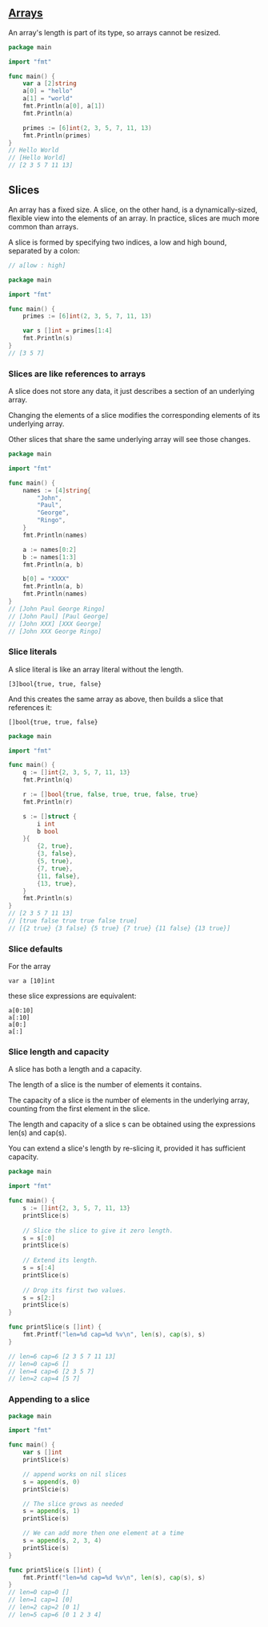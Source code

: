 ## [Arrays](https://tour.golang.org/moretypes/6)

An array's length is part of its type, so arrays cannot be resized. 

```go
package main

import "fmt"

func main() {
    var a [2]string
    a[0] = "hello"
    a[1] = "world"
    fmt.Println(a[0], a[1])
    fmt.Println(a)

    primes := [6]int(2, 3, 5, 7, 11, 13)
    fmt.Println(primes)
}
// Hello World
// [Hello World]
// [2 3 5 7 11 13]
```

## Slices
An array has a fixed size. A slice, on the other hand, is a dynamically-sized, flexible view into the elements of an array. In practice, slices are much more common than arrays.

A slice is formed by specifying two indices, a low and high bound, separated by a colon:
```go
// a[low : high]

package main

import "fmt"

func main() {
    primes := [6]int(2, 3, 5, 7, 11, 13)

    var s []int = primes[1:4]
    fmt.Println(s)
}
// [3 5 7]
```

### Slices are like references to arrays
A slice does not store any data, it just describes a section of an underlying array.

Changing the elements of a slice modifies the corresponding elements of its underlying array.

Other slices that share the same underlying array will see those changes.
```go
package main

import "fmt"

func main() {
    names := [4]string{
        "John",
		"Paul",
		"George",
		"Ringo",
    }
    fmt.Println(names)

    a := names[0:2]
    b := names[1:3]
    fmt.Println(a, b)

    b[0] = "XXXX"
    fmt.Println(a, b)
    fmt.Println(names)
}
// [John Paul George Ringo]
// [John Paul] [Paul George]
// [John XXX] [XXX George]
// [John XXX George Ringo]
```

### Slice literals
A slice literal is like an array literal without the length.
```
[3]bool{true, true, false}
```
And this creates the same array as above, then builds a slice that references it:
```
[]bool{true, true, false}
```

```go
package main

import "fmt"

func main() {
    q := []int{2, 3, 5, 7, 11, 13}
    fmt.Println(q)

    r := []bool{true, false, true, true, false, true}
    fmt.Println(r)

    s := []struct {
        i int
        b bool
    }{
        {2, true},
		{3, false},
		{5, true},
		{7, true},
		{11, false},
		{13, true},
    }
    fmt.Println(s)
}
// [2 3 5 7 11 13]
// [true false true true false true]
// [{2 true} {3 false} {5 true} {7 true} {11 false} {13 true}]
```

### Slice defaults
For the array
```
var a [10]int
```
these slice expressions are equivalent:
```
a[0:10]
a[:10]
a[0:]
a[:]
```

### Slice length and capacity
A slice has both a length and a capacity.

The length of a slice is the number of elements it contains.

The capacity of a slice is the number of elements in the underlying array, counting from the first element in the slice.

The length and capacity of a slice s can be obtained using the expressions len(s) and cap(s).

You can extend a slice's length by re-slicing it, provided it has sufficient capacity.
```go
package main

import "fmt"

func main() {
    s := []int{2, 3, 5, 7, 11, 13}
    printSlice(s)
    
    // Slice the slice to give it zero length.
	s = s[:0]
    printSlice(s)
    
    // Extend its length.
	s = s[:4]
    printSlice(s)
    
    // Drop its first two values.
	s = s[2:]
	printSlice(s)
}

func printSlice(s []int) {
	fmt.Printf("len=%d cap=%d %v\n", len(s), cap(s), s)
}

// len=6 cap=6 [2 3 5 7 11 13]
// len=0 cap=6 []
// len=4 cap=6 [2 3 5 7]
// len=2 cap=4 [5 7]
```

### Appending to a slice
```go
package main

import "fmt"

func main() {
    var s []int
    printSlice(s)

    // append works on nil slices
    s = append(s, 0)
    printSlcie(s)

    // The slice grows as needed
    s = append(s, 1)
    printSlice(s)

    // We can add more then one element at a time
    s = append(s, 2, 3, 4)
    printSlice(s)
}

func printSlice(s []int) {
    fmt.Printf("len=%d cap=%d %v\n", len(s), cap(s), s)
}
// len=0 cap=0 []
// len=1 cap=1 [0]
// len=2 cap=2 [0 1]
// len=5 cap=6 [0 1 2 3 4]
```